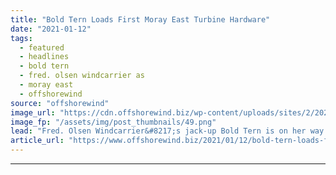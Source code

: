 ```yaml
---
title: "Bold Tern Loads First Moray East Turbine Hardware"
date: "2021-01-12"
tags: 
  - featured
  - headlines
  - bold tern
  - fred. olsen windcarrier as
  - moray east
  - offshorewind
source: "offshorewind"
image_url: "https://cdn.offshorewind.biz/wp-content/uploads/sites/2/2021/01/12152005/Bold-Tern-Loads-First-Moray-East-Turbine-Hardware.png"
image_fp: "/assets/img/post_thumbnails/49.png"
lead: "Fred. Olsen Windcarrier&#8217;s jack-up Bold Tern is on her way to install the first"
article_url: "https://www.offshorewind.biz/2021/01/12/bold-tern-loads-first-moray-east-turbine-hardware/"
---
```


---
